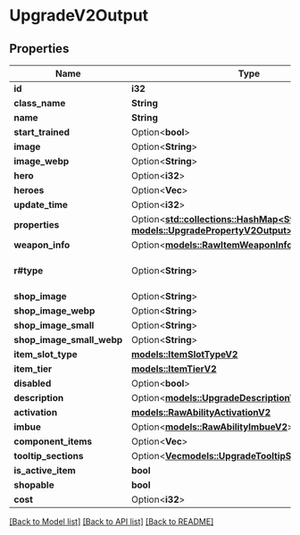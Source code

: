 # UpgradeV2Output

## Properties

Name | Type | Description | Notes
------------ | ------------- | ------------- | -------------
**id** | **i32** |  | 
**class_name** | **String** |  | 
**name** | **String** |  | 
**start_trained** | Option<**bool**> |  | [optional]
**image** | Option<**String**> |  | [optional]
**image_webp** | Option<**String**> |  | [optional]
**hero** | Option<**i32**> |  | [optional]
**heroes** | Option<**Vec<i32>**> |  | [optional]
**update_time** | Option<**i32**> |  | [optional]
**properties** | Option<[**std::collections::HashMap<String, models::UpgradePropertyV2Output>**](UpgradePropertyV2-Output.md)> |  | [optional]
**weapon_info** | Option<[**models::RawItemWeaponInfoV2Output**](RawItemWeaponInfoV2-Output.md)> |  | [optional]
**r#type** | Option<**String**> |  | [optional][default to Upgrade]
**shop_image** | Option<**String**> |  | [optional]
**shop_image_webp** | Option<**String**> |  | [optional]
**shop_image_small** | Option<**String**> |  | [optional]
**shop_image_small_webp** | Option<**String**> |  | [optional]
**item_slot_type** | [**models::ItemSlotTypeV2**](ItemSlotTypeV2.md) |  | 
**item_tier** | [**models::ItemTierV2**](ItemTierV2.md) |  | 
**disabled** | Option<**bool**> |  | [optional]
**description** | Option<[**models::UpgradeDescriptionV2**](UpgradeDescriptionV2.md)> |  | [optional]
**activation** | [**models::RawAbilityActivationV2**](RawAbilityActivationV2.md) |  | 
**imbue** | Option<[**models::RawAbilityImbueV2**](RawAbilityImbueV2.md)> |  | [optional]
**component_items** | Option<**Vec<String>**> |  | [optional]
**tooltip_sections** | Option<[**Vec<models::UpgradeTooltipSectionV2Output>**](UpgradeTooltipSectionV2-Output.md)> |  | [optional]
**is_active_item** | **bool** |  | [readonly]
**shopable** | **bool** |  | [readonly]
**cost** | Option<**i32**> |  | [readonly]

[[Back to Model list]](../README.md#documentation-for-models) [[Back to API list]](../README.md#documentation-for-api-endpoints) [[Back to README]](../README.md)


